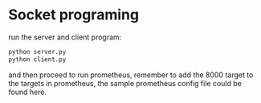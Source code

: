 # Socket programing 
run the server and client program:

```bash
python server.py
python client.py
```

and then proceed to run prometheus, remember to add the 8000 target to the targets in prometheus, the sample prometheus config file could be found here.

​	